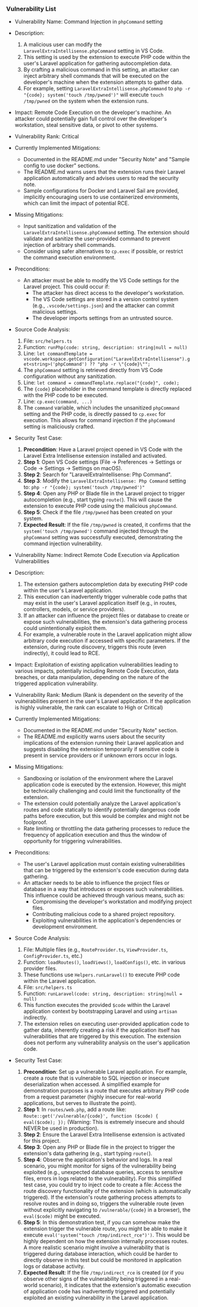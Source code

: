 ### Vulnerability List

* Vulnerability Name: Command Injection in `phpCommand` setting
* Description:
    1. A malicious user can modify the `LaravelExtraIntellisense.phpCommand` setting in VS Code.
    2. This setting is used by the extension to execute PHP code within the user's Laravel application for gathering autocompletion data.
    3. By crafting a malicious command in this setting, an attacker can inject arbitrary shell commands that will be executed on the developer's machine when the extension attempts to gather data.
    4. For example, setting `LaravelExtraIntellisense.phpCommand` to `php -r "{code}; system('touch /tmp/pwned')"` will execute `touch /tmp/pwned` on the system when the extension runs.
* Impact: Remote Code Execution on the developer's machine. An attacker could potentially gain full control over the developer's workstation, steal sensitive data, or pivot to other systems.
* Vulnerability Rank: Critical
* Currently Implemented Mitigations:
    * Documented in the README.md under "Security Note" and "Sample config to use docker" sections.
    * The README.md warns users that the extension runs their Laravel application automatically and advises users to read the security note.
    * Sample configurations for Docker and Laravel Sail are provided, implicitly encouraging users to use containerized environments, which can limit the impact of potential RCE.
* Missing Mitigations:
    * Input sanitization and validation of the `LaravelExtraIntellisense.phpCommand` setting. The extension should validate and sanitize the user-provided command to prevent injection of arbitrary shell commands.
    *  Consider using safer alternatives to `cp.exec` if possible, or restrict the command execution environment.
* Preconditions:
    * An attacker must be able to modify the VS Code settings for the Laravel project. This could occur if:
        * The attacker has direct access to the developer's workstation.
        * The VS Code settings are stored in a version control system (e.g., `.vscode/settings.json`) and the attacker can commit malicious settings.
        * The developer imports settings from an untrusted source.
* Source Code Analysis:
    1. File: `src/helpers.ts`
    2. Function: `runPhp(code: string, description: string|null = null)`
    3. Line: `let commandTemplate = vscode.workspace.getConfiguration("LaravelExtraIntellisense").get<string>('phpCommand') ?? "php -r \"{code}\"";`
    4. The `phpCommand` setting is retrieved directly from VS Code configuration without any sanitization.
    5. Line: `let command = commandTemplate.replace("{code}", code);`
    6. The `{code}` placeholder in the command template is directly replaced with the PHP code to be executed.
    7. Line: `cp.exec(command, ...)`
    8. The `command` variable, which includes the unsanitized `phpCommand` setting and the PHP code, is directly passed to `cp.exec` for execution. This allows for command injection if the `phpCommand` setting is maliciously crafted.

* Security Test Case:
    1. **Precondition**: Have a Laravel project opened in VS Code with the Laravel Extra Intellisense extension installed and activated.
    2. **Step 1**: Open VS Code settings (File -> Preferences -> Settings or Code -> Settings -> Settings on macOS).
    3. **Step 2**: Search for "LaravelExtraIntellisense: Php Command".
    4. **Step 3**: Modify the `LaravelExtraIntellisense: Php Command` setting to: `php -r "{code}; system('touch /tmp/pwned')"`
    5. **Step 4**: Open any PHP or Blade file in the Laravel project to trigger autocompletion (e.g., start typing `route(`). This will cause the extension to execute PHP code using the malicious `phpCommand`.
    6. **Step 5**: Check if the file `/tmp/pwned` has been created on your system.
    7. **Expected Result**: If the file `/tmp/pwned` is created, it confirms that the `system('touch /tmp/pwned')` command injected through the `phpCommand` setting was successfully executed, demonstrating the command injection vulnerability.

* Vulnerability Name: Indirect Remote Code Execution via Application Vulnerabilities
* Description:
    1. The extension gathers autocompletion data by executing PHP code within the user's Laravel application.
    2. This execution can inadvertently trigger vulnerable code paths that may exist in the user's Laravel application itself (e.g., in routes, controllers, models, or service providers).
    3. If an attacker can influence the project files or database to create or expose such vulnerabilities, the extension's data gathering process could unintentionally exploit them.
    4. For example, a vulnerable route in the Laravel application might allow arbitrary code execution if accessed with specific parameters. If the extension, during route discovery, triggers this route (even indirectly), it could lead to RCE.
* Impact: Exploitation of existing application vulnerabilities leading to various impacts, potentially including Remote Code Execution, data breaches, or data manipulation, depending on the nature of the triggered application vulnerability.
* Vulnerability Rank: Medium (Rank is dependent on the severity of the vulnerabilities present in the user's Laravel application. If the application is highly vulnerable, the rank can escalate to High or Critical)
* Currently Implemented Mitigations:
    * Documented in the README.md under "Security Note" section.
    * The README.md explicitly warns users about the security implications of the extension running their Laravel application and suggests disabling the extension temporarily if sensitive code is present in service providers or if unknown errors occur in logs.
* Missing Mitigations:
    * Sandboxing or isolation of the environment where the Laravel application code is executed by the extension. However, this might be technically challenging and could limit the functionality of the extension.
    *  The extension could potentially analyze the Laravel application's routes and code statically to identify potentially dangerous code paths before execution, but this would be complex and might not be foolproof.
    *  Rate limiting or throttling the data gathering processes to reduce the frequency of application execution and thus the window of opportunity for triggering vulnerabilities.
* Preconditions:
    * The user's Laravel application must contain existing vulnerabilities that can be triggered by the extension's code execution during data gathering.
    * An attacker needs to be able to influence the project files or database in a way that introduces or exposes such vulnerabilities. This influence could be achieved through various means, such as:
        * Compromising the developer's workstation and modifying project files.
        * Contributing malicious code to a shared project repository.
        * Exploiting vulnerabilities in the application's dependencies or development environment.
* Source Code Analysis:
    1. File: Multiple files (e.g., `RouteProvider.ts`, `ViewProvider.ts`, `ConfigProvider.ts`, etc.)
    2. Function: `loadRoutes()`, `loadViews()`, `loadConfigs()`, etc. in various provider files.
    3. These functions use `Helpers.runLaravel()` to execute PHP code within the Laravel application.
    4. File: `src/helpers.ts`
    5. Function: `runLaravel(code: string, description: string|null = null)`
    6. This function executes the provided `$code` within the Laravel application context by bootstrapping Laravel and using `artisan` indirectly.
    7. The extension relies on executing user-provided application code to gather data, inherently creating a risk if the application itself has vulnerabilities that are triggered by this execution. The extension does not perform any vulnerability analysis on the user's application code.

* Security Test Case:
    1. **Precondition**: Set up a vulnerable Laravel application. For example, create a route that is vulnerable to SQL injection or insecure deserialization when accessed. A simplified example for demonstration purposes is a route that executes arbitrary PHP code from a request parameter (highly insecure for real-world applications, but serves to illustrate the point).
    2. **Step 1**: In `routes/web.php`, add a route like: `Route::get('/vulnerable/{code}', function ($code) { eval($code); });` (Warning: This is extremely insecure and should NEVER be used in production).
    3. **Step 2**: Ensure the Laravel Extra Intellisense extension is activated for this project.
    4. **Step 3**: Open any PHP or Blade file in the project to trigger the extension's data gathering (e.g., start typing `route(`).
    5. **Step 4**: Observe the application's behavior and logs. In a real scenario, you might monitor for signs of the vulnerability being exploited (e.g., unexpected database queries, access to sensitive files, errors in logs related to the vulnerability). For this simplified test case, you could try to inject code to create a file: Access the route discovery functionality of the extension (which is automatically triggered). If the extension's route gathering process attempts to resolve routes and in doing so, triggers the vulnerable route (even without explicitly navigating to `/vulnerable/{code}` in a browser), the `eval($code)` might be executed.
    6. **Step 5**: In this demonstration test, if you can somehow make the extension trigger the vulnerable route, you might be able to make it execute `eval('system("touch /tmp/indirect_rce")')`. This would be highly dependent on how the extension internally processes routes. A more realistic scenario might involve a vulnerability that is triggered during database interaction, which could be harder to directly observe in this test but could be monitored in application logs or database activity.
    7. **Expected Result**: If the file `/tmp/indirect_rce` is created (or if you observe other signs of the vulnerability being triggered in a real-world scenario), it indicates that the extension's automatic execution of application code has inadvertently triggered and potentially exploited an existing vulnerability in the Laravel application.
